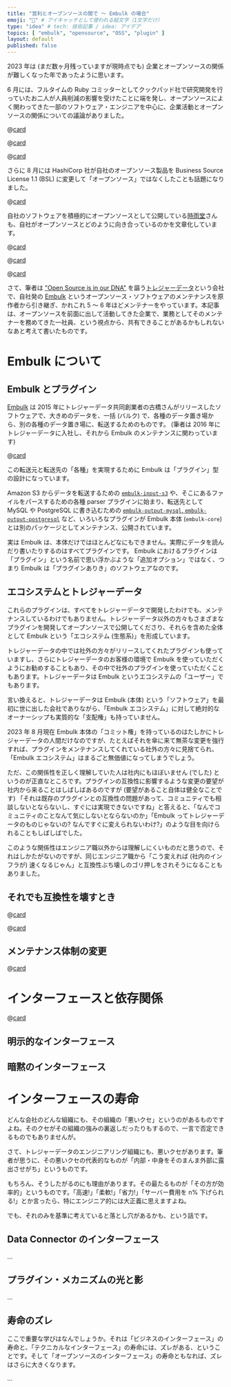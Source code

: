 ```yaml
---
title: "営利とオープンソースの間で 〜 Embulk の場合"
emoji: "🧬️" # アイキャッチとして使われる絵文字（1文字だけ）
type: "idea" # tech: 技術記事 / idea: アイデア
topics: [ "embulk", "opensource", "OSS", "plugin" ]
layout: default
published: false
---
```


2023 年は (まだ数ヶ月残っていますが現時点でも) 企業とオープンソースの関係が難しくなった年であったように思います。

6 月には、フルタイムの Ruby コミッターとしてクックパッド社で研究開発を行っていたお二人が人員削減の影響を受けたことに端を発し、オープンソースによく関わってきた一部のソフトウェア・エンジニアを中心に、企業活動とオープンソースの関係についての議論がありました。

@[card](https://note.com/cookpad/n/nc1b63628422c)

@[card](https://note.com/ruiu/n/ndfcda9adb748)

@[card](https://knqyf263.hatenablog.com/entry/2023/06/07/175830)

さらに 8 月には HashiCorp 社が自社のオープンソース製品を Business Source License 1.1 (BSL) に変更して「オープンソース」ではなくしたことも話題になりました。

@[card](https://www.hashicorp.com/blog/hashicorp-adopts-business-source-license)

自社のソフトウェアを積極的にオープンソースとして公開している[時雨堂](https://shiguredo.jp/)さんも、自社がオープンソースとどのように向き合っているのかを文章化しています。

@[card](https://voluntas.medium.com/%E4%BC%81%E6%A5%AD-oss-%E3%82%92%E7%B6%99%E7%B6%9A%E9%96%8B%E7%99%BA%E3%81%99%E3%82%8B%E3%81%9F%E3%82%81%E3%81%AB%E3%82%84%E3%81%A3%E3%81%A6%E3%81%84%E3%82%8B%E3%81%93%E3%81%A8-c783be34ccde)

@[card](https://voluntas.medium.com/%E6%99%82%E9%9B%A8%E5%A0%82%E3%81%AF%E4%BD%95%E3%82%92%E3%81%97%E3%81%A6%E3%81%84%E3%82%8B%E4%BC%9A%E7%A4%BE%E3%81%AA%E3%81%AE%E3%81%8B-a32fbd5a746a)

@[card](https://voluntas.medium.com/business-source-license-1-1-8c83662568cb)

さて、筆者は ["Open Source is in our DNA"](https://www.treasuredata.com/opensource/) を謳う[トレジャーデータ](https://www.treasuredata.com/)という会社で、自社発の [Embulk](https://www.embulk.org/) というオープンソース・ソフトウェアのメンテナンスを原作者から引き継ぎ、かれこれ 5 〜 6 年ほどメンテナーをやっています。本記事は、オープンソースを前面に出して活動してきた企業で、業務としてそのメンテナーを務めてきた一社員、という視点から、共有できることがあるかもしれないなあと考えて書いたものです。

Embulk について
================

Embulk とプラグイン
--------------------

[Embulk](https://www.embulk.org/) は 2015 年にトレジャーデータ共同創業者の古橋さんがリリースしたソフトウェアで、大きめのデータを、一括 (バルク) で、各種のデータ置き場から、別の各種のデータ置き場に、転送するためのものです。 (筆者は 2016 年にトレジャーデータに入社し、それから Embulk のメンテナンスに関わっています)

@[card](https://frsyuki.hatenablog.com/entry/2015/02/16/080150)

この転送元と転送先の「各種」を実現するために Embulk は「プラグイン」型の設計になっています。

Amazon S3 からデータを転送するための [`embulk-input-s3`](https://github.com/embulk/embulk-input-s3) や、そこにあるファイルをパースするための各種 parser プラグインに始まり、転送先として MySQL や PostgreSQL に書き込むための [`embulk-output-mysql`, `embulk-output-postgresql`](https://github.com/embulk/embulk-output-jdbc) など、いろいろなプラグインが Embulk 本体 (`embulk-core`) とは別のパッケージとしてメンテナンス、公開されています。

実は Embulk は、本体だけではほとんどなにもできません。実際にデータを読んだり書いたりするのはすべてプラグインです。 Embulk におけるプラグインは「プラグイン」という名前で思い浮かぶような「追加オプション」ではなく、つまり Embulk は「プラグインありき」のソフトウェアなのです。

エコシステムとトレジャーデータ
-------------------------------

これらのプラグインは、すべてをトレジャーデータで開発したわけでも、メンテナンスしているわけでもありません。トレジャーデータ以外の方々もさまざまなプラグインを開発してオープンソースで公開してくださり、それらを含めた全体として Embulk という「エコシステム (生態系)」を形成しています。

トレジャーデータの中では社外の方々がリリースしてくれたプラグインも使っていますし、さらにトレジャーデータのお客様の環境で Embulk を使っていただくようにお勧めすることもあり、その中で社外のプラグインを使っていただくこともあります。トレジャーデータは Embulk というエコシステムの「ユーザー」でもあります。

言い換えると、トレジャーデータは Embulk (本体) という「ソフトウェア」を最初に世に出した会社でありながら、「Embulk エコシステム」に対して絶対的なオーナーシップも実質的な「支配権」も持っていません。

2023 年 8 月現在 Embulk 本体の「コミット権」を持っているのはたしかにトレジャーデータの人間だけなのですが、たとえばそれを傘に来て無茶な変更を強行すれば、プラグインをメンテナンスしてくれている社外の方々に見捨てられ、「Embulk エコシステム」はまるごと無価値になってしまうでしょう。

ただ、この関係性を正しく理解していた人は社内にもほぼいません (でした) というのが正直なところです。プラグインの互換性に影響するような変更の要望が社内から来ることはしばしばあるのですが (要望があること自体は健全なことです) 「それは既存のプラグインとの互換性の問題があって、コミュニティでも相談しないとならないし、すぐには実現できないですね」と答えると、「なんでコミュニティのことなんて気にしないとならないのか」「Embulk ってトレジャーデータのものじゃないの? なんですぐに変えられないわけ?」のような目を向けられることもしばしばでした。

このような関係性はエンジニア職以外からは理解しにくいものだと思うので、それはしかたがないのですが、同じエンジニア職から「こう変えれば (社内のインフラが) 速くなるじゃん」と互換性ぶち壊しのゴリ押しをされそうになることもありました。

それでも互換性を壊すとき
-------------------------

@[card](https://techplay.jp/event/879660)

@[card](https://api-docs.treasuredata.com/blog/embulk-in-td/)

メンテナンス体制の変更
-----------------------

@[card](https://zenn.dev/dmikurube/articles/embulk-maintenance-gets-open)

インターフェースと依存関係
===========================

@[card](https://docs.google.com/presentation/d/e/2PACX-1vQf7dSmMDTBqQQgF-NcMqCssWv34BIVacK6_4xrMAIJnbqNXt65goIW0PhzfXIUSJf_SKgEmS5Ujqvo/pub?start=false&loop=false&slide=id.p)

明示的なインターフェース
-------------------------

暗黙のインターフェース
-----------------------


インターフェースの寿命
=======================

どんな会社のどんな組織にも、その組織の「悪いクセ」というのがあるものですよね。そのクセがその組織の強みの裏返しだったりもするので、一言で否定できるものでもありませんが。

さて、トレジャーデータのエンジニアリング組織にも、悪いクセがあります。筆者が思うに、その悪いクセの代表的なものが「内部・中身をそのまんま外部に露出させがち」というものです。

もちろん、そうしたがるのにも理由があります。その最たるものが「その方が効率的」というものです。「高速!」「柔軟!」「省力!」「サーバー費用を n% 下げられる!」とか言ったら、特にエンジニア的には大正義に思えますよね。

でも、それのみを基準に考えていると落とし穴があるかも、という話です。

Data Connector のインターフェース
----------------------------------

...


プラグイン・メカニズムの光と影
-------------------------------

...


寿命のズレ
-----------

ここで重要な学びはなんでしょうか。それは「ビジネスのインターフェース」の寿命と、「テクニカルなインターフェース」の寿命には、ズレがある、ということです。そして「オープンソースのインターフェース」の寿命ともなれば、ズレはさらに大きくなります。

...
